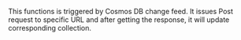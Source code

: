 This functions is triggered by Cosmos DB change feed.
It issues Post request to specific URL and after getting the response, it will update corresponding collection.
